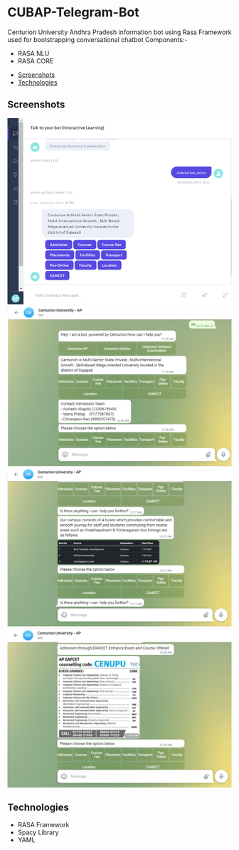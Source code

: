 # CUBAP-Telegram-Bot
Centurion University Andhra Pradesh information bot using Rasa Framework
 used for bootstrapping conversational chatbot
Components:-
<ul>
  <li>RASA NLU</li>
  <li>RASA CORE</li>
 </ul>








* [Screenshots](#screenshots)
* [Technologies](#technologies)


## Screenshots
<p align="center">
  <img src="Rasa UI.png"><br>
  <img src="Telegram UI.png"><br>
  <img src="UI-2.png"><br>
  <img src="UI-3.png"><br>
</p>




## Technologies
<p>
<ul>
  <li>RASA Framework</li>
  <li>Spacy Library</li>
  <li>YAML</li>
  </ul>
</p>

